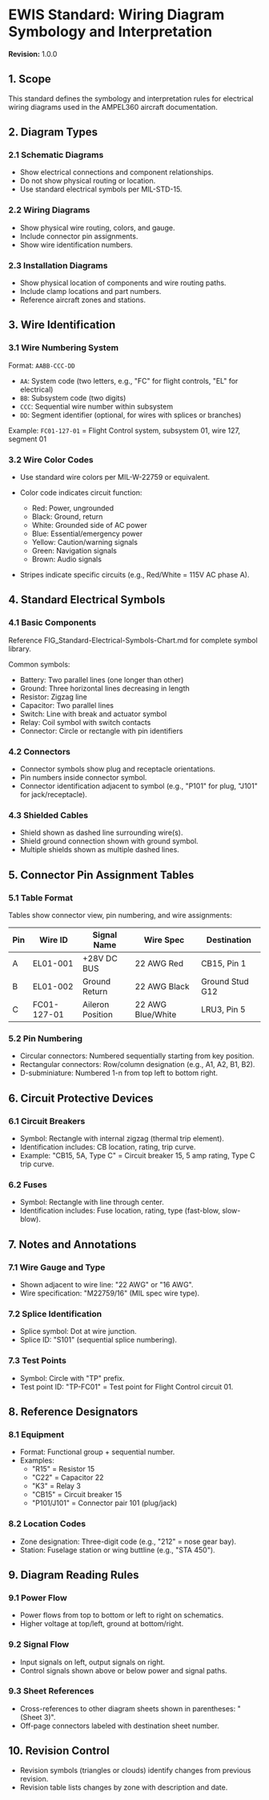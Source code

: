# EWIS Standard: Wiring Diagram Symbology and Interpretation

**Revision:** 1.0.0

## 1. Scope
This standard defines the symbology and interpretation rules for electrical wiring diagrams used in the AMPEL360 aircraft documentation.

## 2. Diagram Types

### 2.1 Schematic Diagrams
- Show electrical connections and component relationships.
- Do not show physical routing or location.
- Use standard electrical symbols per MIL-STD-15.

### 2.2 Wiring Diagrams
- Show physical wire routing, colors, and gauge.
- Include connector pin assignments.
- Show wire identification numbers.

### 2.3 Installation Diagrams
- Show physical location of components and wire routing paths.
- Include clamp locations and part numbers.
- Reference aircraft zones and stations.

## 3. Wire Identification

### 3.1 Wire Numbering System
Format: `AABB-CCC-DD`
- `AA`: System code (two letters, e.g., "FC" for flight controls, "EL" for electrical)
- `BB`: Subsystem code (two digits)
- `CCC`: Sequential wire number within subsystem
- `DD`: Segment identifier (optional, for wires with splices or branches)

Example: `FC01-127-01` = Flight Control system, subsystem 01, wire 127, segment 01

### 3.2 Wire Color Codes
- Use standard wire colors per MIL-W-22759 or equivalent.
- Color code indicates circuit function:
  - Red: Power, ungrounded
  - Black: Ground, return
  - White: Grounded side of AC power
  - Blue: Essential/emergency power
  - Yellow: Caution/warning signals
  - Green: Navigation signals
  - Brown: Audio signals
  
- Stripes indicate specific circuits (e.g., Red/White = 115V AC phase A).

## 4. Standard Electrical Symbols

### 4.1 Basic Components
Reference FIG_Standard-Electrical-Symbols-Chart.md for complete symbol library.

Common symbols:
- Battery: Two parallel lines (one longer than other)
- Ground: Three horizontal lines decreasing in length
- Resistor: Zigzag line
- Capacitor: Two parallel lines
- Switch: Line with break and actuator symbol
- Relay: Coil symbol with switch contacts
- Connector: Circle or rectangle with pin identifiers

### 4.2 Connectors
- Connector symbols show plug and receptacle orientations.
- Pin numbers inside connector symbol.
- Connector identification adjacent to symbol (e.g., "P101" for plug, "J101" for jack/receptacle).

### 4.3 Shielded Cables
- Shield shown as dashed line surrounding wire(s).
- Shield ground connection shown with ground symbol.
- Multiple shields shown as multiple dashed lines.

## 5. Connector Pin Assignment Tables

### 5.1 Table Format
Tables show connector view, pin numbering, and wire assignments:

| Pin | Wire ID     | Signal Name      | Wire Spec         | Destination      |
|-----|-------------|------------------|-------------------|------------------|
| A   | EL01-001    | +28V DC BUS      | 22 AWG Red        | CB15, Pin 1      |
| B   | EL01-002    | Ground Return    | 22 AWG Black      | Ground Stud G12  |
| C   | FC01-127-01 | Aileron Position | 22 AWG Blue/White | LRU3, Pin 5      |

### 5.2 Pin Numbering
- Circular connectors: Numbered sequentially starting from key position.
- Rectangular connectors: Row/column designation (e.g., A1, A2, B1, B2).
- D-subminiature: Numbered 1-n from top left to bottom right.

## 6. Circuit Protective Devices

### 6.1 Circuit Breakers
- Symbol: Rectangle with internal zigzag (thermal trip element).
- Identification includes: CB location, rating, trip curve.
- Example: "CB15, 5A, Type C" = Circuit breaker 15, 5 amp rating, Type C trip curve.

### 6.2 Fuses
- Symbol: Rectangle with line through center.
- Identification includes: Fuse location, rating, type (fast-blow, slow-blow).

## 7. Notes and Annotations

### 7.1 Wire Gauge and Type
- Shown adjacent to wire line: "22 AWG" or "16 AWG".
- Wire specification: "M22759/16" (MIL spec wire type).

### 7.2 Splice Identification
- Splice symbol: Dot at wire junction.
- Splice ID: "S101" (sequential splice numbering).

### 7.3 Test Points
- Symbol: Circle with "TP" prefix.
- Test point ID: "TP-FC01" = Test point for Flight Control circuit 01.

## 8. Reference Designators

### 8.1 Equipment
- Format: Functional group + sequential number.
- Examples:
  - "R15" = Resistor 15
  - "C22" = Capacitor 22
  - "K3" = Relay 3
  - "CB15" = Circuit breaker 15
  - "P101/J101" = Connector pair 101 (plug/jack)

### 8.2 Location Codes
- Zone designation: Three-digit code (e.g., "212" = nose gear bay).
- Station: Fuselage station or wing buttline (e.g., "STA 450").

## 9. Diagram Reading Rules

### 9.1 Power Flow
- Power flows from top to bottom or left to right on schematics.
- Higher voltage at top/left, ground at bottom/right.

### 9.2 Signal Flow
- Input signals on left, output signals on right.
- Control signals shown above or below power and signal paths.

### 9.3 Sheet References
- Cross-references to other diagram sheets shown in parentheses: "(Sheet 3)".
- Off-page connectors labeled with destination sheet number.

## 10. Revision Control
- Revision symbols (triangles or clouds) identify changes from previous revision.
- Revision table lists changes by zone with description and date.
